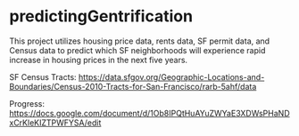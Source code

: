 # predictingGentrification

This project utilizes housing price data, rents data, SF permit data, and Census data to predict which SF neighborhoods will experience rapid increase in housing prices in the next five years.

SF Census Tracts: https://data.sfgov.org/Geographic-Locations-and-Boundaries/Census-2010-Tracts-for-San-Francisco/rarb-5ahf/data

Progress: https://docs.google.com/document/d/1Ob8IPQtHuAYuZWYaE3XDWsPHaNDxCrKleKIZTPWFYSA/edit
